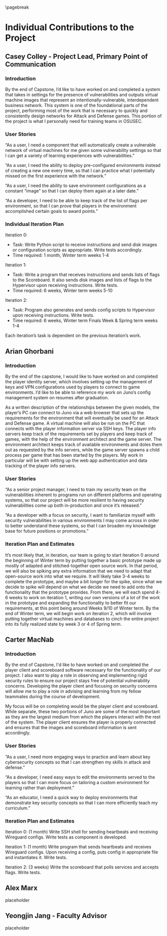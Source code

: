 \pagebreak

# Individual Contributions to the Project

## Casey Colley - Project Lead, Primary Point of Communication

### Introduction

By the end of Capstone, I’d like to have worked on and completed a system that takes in settings for the presence of vulnerabilities and outputs virtual machine images that represent an intentionally-vulnerable, interdependent business network. This system is one of the foundational parts of the project, performing most of the work that is necessary to quickly and consistently design networks for Attack and Defense games. This portion of the project is what I personally need for training teams in OSUSEC. 

### User Stories

“As a user, I need a component that will automatically create a vulnerable network of virtual machines for me given some vulnerability settings so that I can get a variety of learning experiences with vulnerabilities.”

“As a user, I need the ability to deploy pre-configured environments instead of creating a new one every time, so that I can practice what I potentially missed on the first experience with the network.”

“As a user, I need the ability to save environment configurations as a constant “image” so that I can deploy them again at a later date.”

“As a developer, I need to be able to keep track of the list of flags per environment, so that I can prove that players in the environment accomplished certain goals to award points.”

### Individual Iteration Plan

Iteration 0:

- Task: Write Python script to receive instructions and send disk images or configuration scripts as appropriate. Write tests accordingly.
- Time required: 1 month, Winter term weeks 1-4


Iteration 1:

- Task: Write a program that receives instructions and sends lists of flags to the Scoreboard. It also sends disk images and lists of flags to the Hypervisor upon receiving instructions. Write tests.
- Time required: 6 weeks, Winter term weeks 5-10


Iteration 2:

- Task: Program also generates and sends config scripts to Hypervisor upon receiving instructions. Write tests.
- Time required: 6 weeks, Winter term Finals Week & Spring term weeks 1-4

Each iteration’s task is dependent on the previous iteration’s work.


## Arian Ghorbani

### Introduction

By the end of the capstone, I would like to have worked on and completed the player identity server, which involves setting up the management of keys and VPN configurations used by players to connect to game environments. I’d like to be able to reference my work on Juno’s config management system on resumes after graduation.

As a written description of the relationships between the given models, the player’s PC can connect to Juno via a web browser that sets up the requirements for the environment that will eventually be used for an Attack and Defense game. A virtual machine will also be run on the PC that connects with the player information server via SSH keys. The player info servers keep track of the requirements set by players and keep track of games, with the help of the environment architect and the game server. The environment architect keeps track of available environments and doles them out as requested by the info servers, while the game server spawns a child process per game that has been started by the players. My work in particular will be with setting up the web app authentication and data tracking of the player info servers.


### User Stories

“As a senior project manager, I need to train my security team on the vulnerabilities inherent to programs run on different platforms and operating systems, so that our project will be more resilient to having security vulnerabilities come up both in-production and once it’s released.”

“As a developer with a focus on security, I want to familiarize myself with security vulnerabilities in various environments I may come across in order to better understand these systems, so that I can broaden my knowledge base for future positions or promotions.”

### Iteration Plan and Estimates

It’s most likely that, in iteration, our team is going to start iteration 0 around the beginning of Winter term by putting together a basic prototype made up mostly of adapted and stitched-together open source work. In that period, we will also be spiking any extra information that we need to adapt that open-source work into what we require. It will likely take 3-4 weeks to complete the prototype, and maybe a bit longer for the spike, since what we decide to spike will depend on what we decide we need to add onto the functionality that the prototype provides. From there, we will each spend 4-6 weeks to work on iteration 1, writing our own versions of a lot of the work in the prototype and expanding the functionality to better fit our requirements, at this point being around Weeks 9/10 of Winter term. By the end of Winter term, we will begin work on iteration 2, which will involve putting together virtual machines and databases to cinch the entire project into its fully realized state by week 3 or 4 of Spring term.


## Carter MacNab

### Introduction

 By the end of Capstone, I'd like to have worked on and completed the player client and scoreboard software necessary for the functionality of our project. I also want to play a role in observing and implementing rigid security rules to ensure our project stays free of potential vulnerability concerns. Developing the player client and focusing on security concerns will allow me to play a role in advising and learning from my fellow teammates during the course of development. 

My focus will be on completing would be the player client and scoreboard. While separate, these two portions of Juno are some of the most important as they are the largest medium from which the players interact with the rest of the system. The player client ensures the player is properly connected and ensures that the images and scoreboard information is sent accordingly. 

### User Stories
“As a user, I need more engaging ways to practice and learn about key cybersecurity concepts so that I can strengthen my skills in attack and defense.” 

“As a developer, I need easy ways to edit the environments served to the players so that I can more focus on tailoring a custom environment for learning rather than deployment.”

“As an educator, I need a quick way to deploy environments that demonstrate key security concepts so that I can more efficiently teach my curriculum.”

### Iteration Plan and Estimates

Iteration 0: (1 month)
 Write SSH shell for sending heartbeats and receiving Wireguard configs. Write tests as component is developed.

Iteration 1: (1 month)
Write program that sends heartbeats and receives Wireguard configs. Upon receiving a config, puts config in appropriate file and instantiates it. Write tests.

Iteration 2: (3 weeks)
Write the scoreboard that polls services and accepts flags. Write tests.

## Alex Marx

placeholder

## Yeongjin Jang - Faculty Advisor

placeholder
